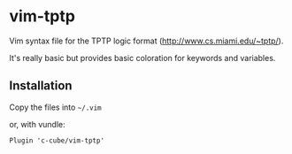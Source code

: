 # vim-tptp

Vim syntax file for the TPTP logic format (http://www.cs.miami.edu/~tptp/).

It's really basic but provides basic coloration for keywords and variables.

## Installation

Copy the files into `~/.vim`

or, with vundle:

```vim
Plugin 'c-cube/vim-tptp'
```
